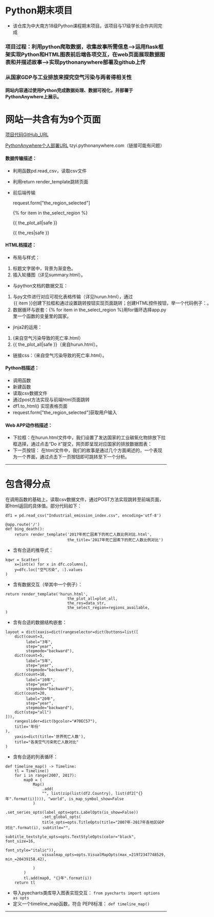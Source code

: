 # Python期末项目

- 该仓库为中大南方18级Python课程期末项目。该项目与17级学长合作共同完成

### 项目过程：利用python爬取数据，收集故事所需信息—>运用flask框架实现Python和HTML图表前后端各项交互，在web页面展现数据图表和并描述故事—>实现pythonanywhere部署及github上传

### 从国家GDP与工业排放来探究空气污染与两者得相关性
#### 网站内容通过使用Python完成数据处理、数据可视化，并部署于PythonAnywhere上展示。
# 网站一共含有为9个页面
[项目代码GitHub_URL](https://github.com/Tengzyi/qmxm_Python)

[PythonAnywhere个人部署URL](tzyi.pythonanywhere.com)
tzyi.pythonanywhere.com（链接可能有问题）
#### 数据传输描述：
* 利用函数pd.read_csv，读取csv文件
* 利用return render_template跳转页面
* 前后端传输

  request.form["the_region_selected"]
  
  {% for item in the_select_region %}
  
  {{ the_plot_all|safe }}
  
  {{ the_res|safe }}
#### HTML档描述：
* 布局与样式：
1. 标题文字居中，背景为渐变色。
2. 插入轮播图（详见summary.html）。
* 与python文档的数据交互：
1. 与py文件进行对应可视化表格传输（详见hurun.html），通过 <option value="{{ item }}">{{ item }}创建下拉框和通过<input value='Do it!' type='SUBMIT'>设置跳转按钮实现页面跳转；创建HTML控件按钮，举一个代码例子：<p><input value='下一页：地区空气污染浓度' type='SUBMIT'></p >。
2. 数据循环与嵌套：{% for item in the_select_region %}用for循环选择app.py里一个函数的变量里的国家。
* jinja2的运用：
1. <title>{{ the_title }}</title>(来自空气污染导致的死亡率.html）
2. {{ the_plot_all|safe }}（来自hurun.html）。
* 链接css：*<link rel="stylesheet" href="static/css.css"/>*（来自空气污染导致的死亡率.html）。 

#### Python档描述：
* 调用函数
* 新建函数
* 读取csv数据文件 
* 通过post方法实现与前端html页面跳转
* df1.to_html() 实现表格页面  
* request.form["the_region_selected"]获取用户输入

#### Web APP动作档描述：
* 下拉框：在hurun.html文件中，我们设置了发达国家的工业碳氧化物排放下拉框选择，通过点击“Do it”提交，网页即呈现对应国家的排放数据图表：
* 下一页按钮： 在html文件中，我们的故事是通过几个方面阐述的，一个表现为一个界面，通过点击下一页按钮即可跳转至下一个分析。

---
# 包含得分点
在调用函数的基础上，读取csv数据文件，通过POST方法实现跳转至前端页面，即html返回的具体值。部分代码如下：
```
df1 = pd.read_csv("Industrial_emission_index.csv", encoding='utf-8')
```

```
@app.route('/')
def bing_death():
    return render_template('2017年死亡因素下的死亡人数比例对比.html',
                           the_title='2017年死亡因素下的死亡人数比例对比')
```

* 含有合适的推导式：
```
kqwr = Scatter(
    x=[int(x) for x in dfc.columns],
    y=dfc.loc["空气污染", :].values
)
```
* 含有数据交互（举其中一个例子）：
```
return render_template('hurun.html',
                           the_plot_all=plot_all,
                           the_res=data_str,
                           the_select_region=regions_available,
)
```
* 含有合适的数据结构嵌套：
```
layout = dict(xaxis=dict(rangeselector=dict(buttons=list([
    dict(count=3,
         label="3年",
         step="year",
         stepmode="backward"),
    dict(count=5,
         label="5年",
         step="year",
         stepmode="backward"),
    dict(count=10,
         label="10年",
         step="year",
         stepmode="backward"),
    dict(count=20,
         label="20年",
         step="year",
         stepmode="backward"),
    dict(step="all")
])),
    rangeslider=dict(bgcolor="#70EC57"),
    title='年份'
),
    yaxis=dict(title='世界死亡人数'),
    title="各类空气污染死亡人数对比"
)
```
* 含有合适的列表循环：
```
def timeline_map() -> Timeline:
    tl = Timeline()
    for i in range(2007, 2017):
        map0 = (
            Map()
                .add(
                "", list(zip(list(df2.Country), list(df2["{}年".format(i)]))), "world", is_map_symbol_show=False
            )
                .set_series_opts(label_opts=opts.LabelOpts(is_show=False))
                .set_global_opts(
                title_opts=opts.TitleOpts(title="2007年-2017年各地区GDP对比".format(i), subtitle="",
                                          subtitle_textstyle_opts=opts.TextStyleOpts(color="black", font_size=16,
                                                                                     font_style="italic")),
                visualmap_opts=opts.VisualMapOpts(max_=21972347748529, min_=20439158.42),

            )
        )
        tl.add(map0, "{}年".format(i))
    return tl
```
* 导入pyecharts类库导入图表实现交互：
`from pyecharts import options as opts`
* 定义一个timeline_map函数，符合 PEP8标准：
`def timeline_map()`
---
